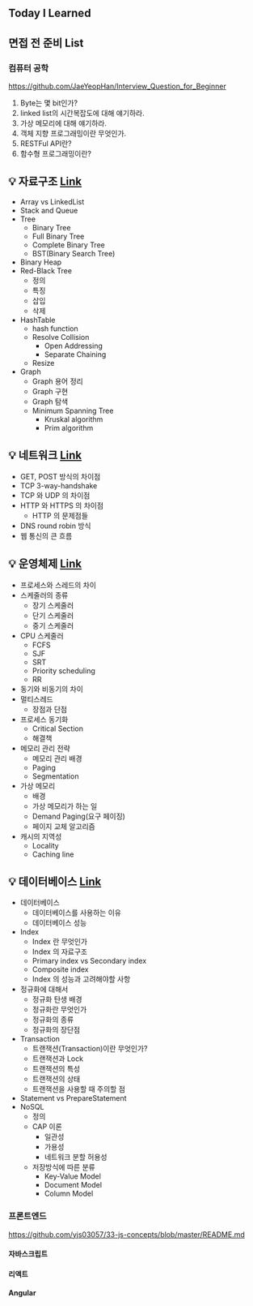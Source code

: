 ## Today I Learned

## 면접 전 준비 List

### 컴퓨터 공학

https://github.com/JaeYeopHan/Interview_Question_for_Beginner

1. Byte는 몇 bit인가?
2. linked list의 시간복잡도에 대해 얘기하라.
3. 가상 메모리에 대해 얘기하라.
4. 객체 지향 프로그래밍이란 무엇인가.
5. RESTFul API란?
6. 함수형 프로그래밍이란?

## 💡 자료구조 [Link](https://github.com/JaeYeopHan/for_beginner/tree/master/DataStructure)

- Array vs LinkedList
- Stack and Queue
- Tree
  - Binary Tree
  - Full Binary Tree
  - Complete Binary Tree
  - BST(Binary Search Tree)
- Binary Heap
- Red-Black Tree
  - 정의
  - 특징
  - 삽입
  - 삭제
- HashTable
  - hash function
  - Resolve Collision
    - Open Addressing
    - Separate Chaining
  - Resize
- Graph
  - Graph 용어 정리
  - Graph 구현
  - Graph 탐색
  - Minimum Spanning Tree
    - Kruskal algorithm
    - Prim algorithm



## 💡 네트워크 [Link](https://github.com/JaeYeopHan/Beginner_for_interview/tree/master/Network)

- GET, POST 방식의 차이점
- TCP 3-way-handshake
- TCP 와 UDP 의 차이점
- HTTP 와 HTTPS 의 차이점
  - HTTP 의 문제점들
- DNS round robin 방식
- 웹 통신의 큰 흐름



## 💡 운영체제 [Link](https://github.com/JaeYeopHan/Beginner_for_interview/tree/master/OS)

- 프로세스와 스레드의 차이
- 스케줄러의 종류
  - 장기 스케줄러
  - 단기 스케줄러
  - 중기 스케줄러
- CPU 스케줄러
  - FCFS
  - SJF
  - SRT
  - Priority scheduling
  - RR
- 동기와 비동기의 차이
- 멀티스레드
  - 장점과 단점
- 프로세스 동기화
  - Critical Section
  - 해결책
- 메모리 관리 전략
  - 메모리 관리 배경
  - Paging
  - Segmentation
- 가상 메모리
  - 배경
  - 가상 메모리가 하는 일
  - Demand Paging(요구 페이징)
  - 페이지 교체 알고리즘
- 캐시의 지역성
  - Locality
  - Caching line



## 💡 데이터베이스 [Link](https://github.com/JaeYeopHan/Beginner_for_interview/tree/master/Database)

- 데이터베이스
  - 데이터베이스를 사용하는 이유
  - 데이터베이스 성능
- Index
  - Index 란 무엇인가
  - Index 의 자료구조
  - Primary index vs Secondary index
  - Composite index
  - Index 의 성능과 고려해야할 사항
- 정규화에 대해서
  - 정규화 탄생 배경
  - 정규화란 무엇인가
  - 정규화의 종류
  - 정규화의 장단점
- Transaction
  - 트랜잭션(Transaction)이란 무엇인가?
  - 트랜잭션과 Lock
  - 트랜잭션의 특성
  - 트랜잭션의 상태
  - 트랜잭션을 사용할 때 주의할 점
- Statement vs PrepareStatement
- NoSQL
  - 정의
  - CAP 이론
    - 일관성
    - 가용성
    - 네트워크 분할 허용성
  - 저장방식에 따른 분류
    - Key-Value Model
    - Document Model
    - Column Model

### 프론트엔드

https://github.com/yjs03057/33-js-concepts/blob/master/README.md

#### 자바스크립트

#### 리액트

#### Angular